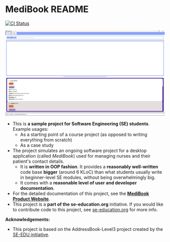 # MediBook README

[![CI Status](https://github.com/se-edu/addressbook-level3/workflows/Java%20CI/badge.svg)](https://github.com/AY2425S2-CS2103T-T13-2/tp/actions)

![Ui](docs/images/Ui.png)

* This is **a sample project for Software Engineering (SE) students**.<br>
  Example usages:
  * As a starting point of a course project (as opposed to writing everything from scratch)
  * As a case study
* The project simulates an ongoing software project for a desktop application (called _MediBook_) used for managing nurses and their patient's contact details.
  * It is **written in OOP fashion**. It provides a **reasonably well-written** code base **bigger** (around 6 KLoC) than what students usually write in beginner-level SE modules, without being overwhelmingly big.
  * It comes with a **reasonable level of user and developer documentation**.
* For the detailed documentation of this project, see the **[MediBook Product Website](https://ay2425s2-cs2103t-t13-2.github.io/tp/)**.
* This project is a **part of the se-education.org** initiative. If you would like to contribute code to this project, see [se-education.org](https://se-education.org/#contributing-to-se-edu) for more info.

**Acknowledgements:**
* This project is based on the AddressBook-Level3 project created by the [SE-EDU initiative](https://se-education.org).
